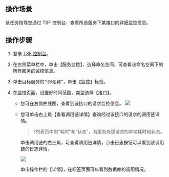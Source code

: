 ## 操作场景

该任务指导您通过 TSF 控制台，查看所选服务下某接口的详细监控信息。

## 操作步骤

1. 登录 [TSF 控制台](https://console.cloud.tencent.com/tsf/index)。

2. 在左侧菜单栏中，单击【服务监控】，选择命名空间，可查看该命名空间下的所有服务的监控信息。

3. 单击目标服务的“ID/名称”，单击【监控】标签。

4. 在监控页面，设置好时间范围，类型选择【接口】。

   - 您可在右侧曲线图，查看到该接口的请求监控信息。
     ![](https://main.qcloudimg.com/raw/0983ebf0545c902f8025284c679d2daf.png)

   - 您可单击右上角【查看调用链详情】查询经过该接口的请求的调用链详情。

     > ?列表页中的“耗时”和“状态”，为服务处理请求的本地耗时和状态。

     单击调用链的右三角，可查看调用链详情，点击日志按钮可以看到该调用链的日志详情。

     ![](https://main.qcloudimg.com/raw/8a99aa4cd1f4b34f24de084200520b1d.png)

     单击操作栏的【详情】，在标签页面可以看到数据库的调用情况。

